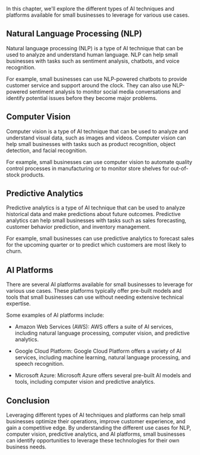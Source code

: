 

In this chapter, we'll explore the different types of AI techniques and platforms available for small businesses to leverage for various use cases.

Natural Language Processing (NLP)
---------------------------------

Natural language processing (NLP) is a type of AI technique that can be used to analyze and understand human language. NLP can help small businesses with tasks such as sentiment analysis, chatbots, and voice recognition.

For example, small businesses can use NLP-powered chatbots to provide customer service and support around the clock. They can also use NLP-powered sentiment analysis to monitor social media conversations and identify potential issues before they become major problems.

Computer Vision
---------------

Computer vision is a type of AI technique that can be used to analyze and understand visual data, such as images and videos. Computer vision can help small businesses with tasks such as product recognition, object detection, and facial recognition.

For example, small businesses can use computer vision to automate quality control processes in manufacturing or to monitor store shelves for out-of-stock products.

Predictive Analytics
--------------------

Predictive analytics is a type of AI technique that can be used to analyze historical data and make predictions about future outcomes. Predictive analytics can help small businesses with tasks such as sales forecasting, customer behavior prediction, and inventory management.

For example, small businesses can use predictive analytics to forecast sales for the upcoming quarter or to predict which customers are most likely to churn.

AI Platforms
------------

There are several AI platforms available for small businesses to leverage for various use cases. These platforms typically offer pre-built models and tools that small businesses can use without needing extensive technical expertise.

Some examples of AI platforms include:

* Amazon Web Services (AWS): AWS offers a suite of AI services, including natural language processing, computer vision, and predictive analytics.

* Google Cloud Platform: Google Cloud Platform offers a variety of AI services, including machine learning, natural language processing, and speech recognition.

* Microsoft Azure: Microsoft Azure offers several pre-built AI models and tools, including computer vision and predictive analytics.

Conclusion
----------

Leveraging different types of AI techniques and platforms can help small businesses optimize their operations, improve customer experience, and gain a competitive edge. By understanding the different use cases for NLP, computer vision, predictive analytics, and AI platforms, small businesses can identify opportunities to leverage these technologies for their own business needs.
